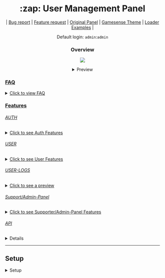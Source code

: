 <h1 align="center">:zap: User Management Panel</h1>
<p align="center">
   |
  <a href="https://github.com/anditv21/panel/issues/new?assignees=&labels=bug&template=bug_report.md&title=%5BBUG%5D">Bug report</a> |
  <a href="https://github.com/anditv21/panel/issues/new?assignees=&labels=enhancement&template=feature_request.md&title=%5BFeature+request%5D">Feature request</a> |
  <a href="https://github.com/znixbtw/php-panel-v2/">Original Panel</a> |
  <a href="https://github.com/anditv21/panel/tree/main/.themes/gamesense/">Gamesense Theme</a> |
  <a href="https://github.com/anditv21/panel/issues/7#issuecomment-1262149890/">Loader Examples</a> |
</p>
<p align="center">
 Default login: <code>admin</code>:<code>admin</code>
</p>


<h3 align="center">Overview</h3>
<p align="center">
  <img src="https://i.imgur.com/VB2ial8.png" />
</p>
<details align="center">
   <summary>Preview</summary>
<p align="center">
<a href="https://i.ibb.co/HFkPDbL/image.png"><img src="https://i.ibb.co/HFkPDbL/image.png"></a>
<a href="https://i.ibb.co/D1vBv3d/image.png"><img src="https://i.ibb.co/D1vBv3d/image.png"></a>
<a href="https://i.ibb.co/7KjsQzc/image.png"><img src="https://i.ibb.co/7KjsQzc/image.png"><h1 align="center">:zap: User Management Panel</h1>
</details>

### FAQ
<details>
   <summary>Click to view FAQ</summary>
<h3>What exactly does the panel do?</h3>
<p>Basically it is a system to license software. <br>
Originally it was developed by znix to license cheating software for e.g. CSGO.</p>

<h3>Why do updates come so rarely?</h3>
<p>Because I work on the panel only when I feel like it in my free time. :)</p>
<h3>Why are parts of the code so messy?</h3>
<p>Parts of the code are from an old project and have not been improved yet. <br> Feel free to create a pull request with improvements. ¯\_(ツ)_/¯ </p>
<h3>How do I update the panel?</h3>
<p>Download the latest release. And drag all files and folders except "/app/core" (this would overwrite your config and db infos) to your server.</p>
<h3>hOw dO I SeTuP ThE GaMeSeNsE ThEmE?</h3>
<p>Just like the default theme :)</p>


<br>
<br>
<br>
<br>
</p>
</details>


### Features
###### AUTH
<details>
  <summary>Click to see Auth Features</summary>
<ul>
<li>Login (Remember Login) (Screenshot: https://bit.ly/3uweFYx)</li>
<li>Register (Invite only / can be deactivated) (Screenshot: https://bit.ly/3FqPU6a)</li>
<li>Banned Page (Screenshot: https://bit.ly/39USjsR)</li>
</ul>
</details>

###### USER
<details>
  <summary>Click to see User Features</summary>
<ul>
Screenshot: https://bit.ly/3VGk2QY / https://bit.ly/3D1cXE6
<li>Change password</li>
<li>Activate multiple subscription´s with code (30/90 days)</li>
<li>Activate Trail subscription´s with code (3 days)</li>
<li>Download loader (Needs a sub)</li>
<li>Set a Profile Picture</li>
<ul>
<li>
 Get Profile Picture from Discord (currently only static)</li></ul>
<li>Shoutbox</li>

<ul><li>View user profiles

</li></ul>

</ul>
</details>

###### USER-LOGS

<details>
  <summary>Click to see a preview</summary>
<img src="https://i.ibb.co/txhMf6J/image.png">
</details>

###### Support/Admin-Panel
<details>
   <summary>Click to see Supporter/Admin-Panel Features</summary>
   <ul>
      <li>Screenshot: https://bit.ly/3Be6xQ5 / https://bit.ly/3iFlmVx</li>
      <li>Disable Invite System (Admin only)</li>
      <li>Freeze all subscriptions (experimental) (Admin only)</li> 
      <li>Gift user subscription (Admin only) (Screenshot: https://bit.ly/3utA7gA)</li>

<ul>
 <li>Input options: </li>
 <ul><li> <code>LT for Lifetime </code> </li>
 <li> <code>T for a trail subscription (3 days)</code> </li>
 <li> <code>- to remove a users subscription</code> </li>
 <li> <code>Intager for custom amount in days</code> </li></ul>
</ul>
   </ul>
<ul>
<li>User-Ranges with buttons in User Table (Screenshot: https://bit.ly/3BdxSSB)</li>
    <ul><li>Input options: </li><ul>


<li><code>1-10 10-20 20-30 30-40 40-50</code> </li>
<li><code>custom</code> </li>
<li><code>ALL</code> </li>
 </ul>
</ul>
</ul>

<li>View a users last known IP address </li>
<li>Password Reset (Admin only)</li>
<li>Set News</li>
<li>Ban-Management panel (Admin only) (Screenshot: https://bit.ly/3VS78if)</li>
<li>Generate invite code</li>
<li>Generate subscription code (Admin only)</li>
<li>Ban/unban user (Admin only)</li>
<li>Make user admin/non-admin </li>
<li>Make user supporter/non-supp </li>
<li>Reset HWID</li>
<li>Set cheat detected/undetected/version/maintenance/non-maintenance  (Admin only)</li>

</details>


###### API
<details>
   <summary>API</summary>
Note: User pass and hwid has to be sent in base64 format.
<ul>
<li>Sends user data in JSON format on call</li>
	<ul><li>Usage: <code>api.php?user={username}&pass={password}&hwid={hwid}&key={key}</code></li>
	<li>Example: <code>api.php?user=admin&pass=YWRtaW4=&hwid=aHdpZA==&key=yes</code></li></ul>

</ul>
There are already <a href="https://github.com/anditv21/panel/issues/7#issuecomment-1262149890">API examples</a> for some popular languages
</details>


---


## Setup
<details>

   <summary>Setup</summary>
<h3>NOTE: Make sure php has full access to /usercontent/avatar
otherwise no avatar can be downloaded from discord.</h3>
<br>
<br>
<br>
<ol>
   <li>Download the latest Release ZIP for your theme and the db.sql from <a href="https://github.com/anditv21/panel/releases/latest/">here.</a> </li>
   <li>Extract all of the files from the downloaded archive and upload them to your PHP host.</li>
   <li>Open the PHPMyAdmin interface for your host, and create a new database. Then, copy and paste the contents of the db.sql file into the SQL import tab on PHPMyAdmin. This will create the necessary tables and structures in the database.</li>
   <li>Open the Database.php file located at https://github.com/anditv21/panel/blob/main/src/app/core/Database and modify lines 5-8 to include your database credentials.</li>
   <li>Upload the x.exe file (also known as the Loader) in the main directory of the panel.</li>
   <li>Use the default credentials to log in to the panel, and then change the default password to a secure one.</li>
   <li>Open the Config.php file located at https://github.com/anditv21/panel/blob/main/src/app/core/Config.php and modify line 8 to set the name of your website and set a description for your website on line 11.</li>
   <li>In the Config.php file, modify line 30 to set a secure API key. This key will be used to authenticate requests to the panel's API.</li>
   <li>Open the DiscordConfig.php file located at https://github.com/anditv21/panel/blob/main/src/app/core/DiscordConfig and rename it to DiscordConfig.php.</li>
   <li>Go to https://discord.com/developers/applications and create a new Discord application. This will allow you to integrate your panel with Discord.</li>
   <li>On the profile page of the panel, copy the URL. For example: https://anditv.it/panel/user/profile.php.</li>
   <li>In the general OAuth2 settings of your Discord application, click on "Add Redirect" and paste the URL copied before. Hit "Save Changes".</li>
   <li>Finally, open the DiscordConfig.php file and fill in your Discord logging webhook URL(s) This will allow the panel to send messages to Discord when certain events occur.</li>
</ol>

</details>
</a>
</p>
</details>
